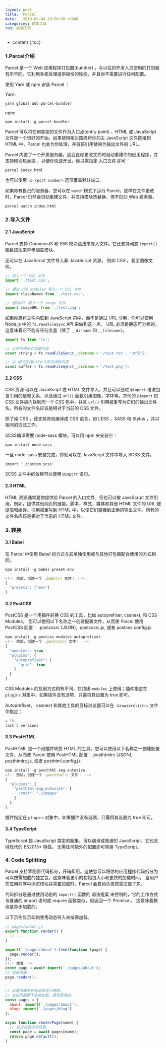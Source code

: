 ```yaml
---
layout: post
title:  Parcel
date:   2018-09-04 19:58:00 +0800
categories: 前端工具
tag: 前端工具
---
```


* content
{:toc}

### 1.Parcel介绍

Parcel 是一个 Web 应用程序打包器(bundler) ，与以往的开发人员使用的打包器有所不同。它利用多核处理提供极快的性能，并且你不需要进行任何配置。

使用 Yarn 或 npm 安装 Parcel ：

Yarn:

    yarn global add parcel-bundler

npm:

    npm install -g parcel-bundler

Parcel 可以将任何类型的文件作为入口点(entry point) ，HTML 或 JavaScript 文件是一个很好的开始。如果使用相对路径将你的主 JavaScript 文件链接到 HTML 中，Parcel 也会为你处理，并将该引用替换为输出文件的 URL。

Parcel 内置了一个开发服务器，这会在你更改文件时自动重建你的应用程序，并支持模块热替换 ，以便你快速开发。你只需指定 入口文件 即可：

    parcel index.html

也可以使用 `-p <port number>` 选项覆盖默认端口。

如果你有自己的服务器，您可以在 `watch` 模式下运行 Parcel。这样在文件更改时，Parcel 仍然会自动重建文件，并支持模块热替换，但不启动 Web 服务器。

    parcel watch index.html

### 2.导入文件

#### 2.1 JavaScript

Parcel 支持 CommonJS 和 ES6 模块语法来导入文件。它还支持动态 `import()` 函数语法来异步加载模块。

还可以在 JavaScript 文件导入非 JavaScript 资源， 例如 CSS ，甚至图像文件。

```js
// 导入一个 CSS 文件
import './test.css';

// 通过 CSS modules 导入一个 CSS 文件
import classNames from './test.css';

// 通过URL 导入一个 image 文件 
import imageURL from './test.png';
```

如果你想将文件内联到 JavaScript 包中，而不是通过 URL 引用，你可以使用 Node.js 中的 `fs.readFileSync` API 来做到这一点。 URL 必须是静态可分析的，这意味着它不能有任何变量（除了 `__dirname` 和 `__filename`）。

```js
import fs from 'fs';

// 以字符串形式读取内容 
const string = fs.readFileSync(__dirname + '/test.txt', 'utf8');

// 以 缓冲区(Buffer)形式读取内容
const buffer = fs.readFileSync(__dirname + '/test.png');
```

#### 2.2 CSS

CSS 资源 可以在 JavaScript 或 HTML 文件导入，并且可以通过 `@import` 语法包含引用的依赖关系，以及通过 `url()` 函数引用图像，字体等。其他的 `@import` 的 CSS 文件被内联到同一个 CSS 包中，并且 `url()` 引用被重写为它们的输出文件名。所有的文件名应该是相对于当前的 CSS 文件。

除了纯 CSS ，还支持其他编译成 CSS 语言，如 LESS ，SASS 和 Stylus ，并以相同的方式工作。

SCSS编译需要 node-sass 模块。可以用 npm 来安装它：

    npm install node-sass

一旦 node-sass 安装完成，你就可以在 JavaScript 文件中导入 SCSS 文件。

    import './custom.scss'

SCSS 文件中的依赖可以使用 `@import` 语句。

#### 2.3 HTML

HTML 资源通常是你提供给 Parcel 的入口文件，但也可以被 JavaScript 文件引用，例如，提供其他网页的链接。脚本，样式，媒体和其他 HTML 文件的 URL 被提取和编译。引用被重写到 HTML 中，以便它们链接到正确的输出文件。所有的文件名应该是相对于当前的 HTML 文件。

### 3. 转换

#### 3.1 Babel

在 Parcel 中使用 Babel 的方式与其单独使用或与其他打包器配合使用的方式相同。

```js
npm install -g babel-preset-env

<!-- 然后，创建一个 .babelrc 文件： -->
{
  "presets": ["env"]
}
```

#### 3.2 PostCSS

PostCSS 是一个用插件转换 CSS 的工具，比如 autoprefixer, cssnext, 和 CSS Modules。 您可以使用以下名称之一创建配置文件，从而使 Parcel 使用 PostCSS 配置： .postcssrc (JSON), .postcssrc.js, 或者 postcss.config.js.

```js
npm install -g postcss-modules autoprefixer
<!-- 然后，创建一个 .postcssrc 文件： -->
{
  "modules": true,
  "plugins": {
    "autoprefixer": {
      "grid": true
    }
  }
}
```

CSS Modules 的启用方式稍有不同，在顶级 `modules` 上使用；插件指定在 `plugins` 对象中，如果插件没有选项，只需将其设置为 true 即可。

Autoprefixer， cssnext 和其他工具的目标浏览器可以在 `.browserslistrc` 文件中指定：

```js
> 1%
last 2 versions
```

#### 3.3 PostHTML

PostHTML 是一个用插件转换 HTML 的工具。您可以使用以下名称之一创建配置文件，从而使 Parcel 使用 PostHTML 配置：.posthtmlrc (JSON), posthtmlrc.js, 或者 posthtml.config.js.

```js
npm install -g posthtml-img-autosize
<!-- 然后，创建一个 .posthtmlrc 文件： -->
{
  "plugins": {
    "posthtml-img-autosize": {
      "root": "./images"
    }
  }
}
```

插件指定在 `plugins` 对象中，如果插件没有选项，只需将其设置为 true 即可。

#### 3.4 TypeScript

TypeScript 是 JavaScript 类型的超集，可以编译成普通的 JavaScript，它也支持现代的 ES2015+ 特性。 无需任何额外的配置即可转换 TypeScript。

### 4. Code Splitting

Parcel 支持零配置代码拆分，开箱即用。这使您可以将你的应用程序代码拆分为可以按需加载的独立包，这意味着更小的初始包大小和更快的加载时间。 当用户在应用程序中浏览模块并需要加载时，Parcel 会自动负责按需加载子包。

代码拆分是通过使用动态的 `import()` 函数的 语法提案 来控制的，它的工作方式与普通的 import 语句或 require 函数类似，但返回一个 Promise 。 这意味着模块是异步加载的。

以下示例显示如何使用动态导入来按需加载。

```js
// pages/about.js
export function render() {
  // ......
}

import('./pages/about').then(function (page) {
  page.render();
});
<!-- 或者 -->
const page = await import('./pages/about');
// 渲染页面
page.render();


// 设置页面名称到动态导入映射。
// 这些页面都不会被加载，直到使用前。
const pages = {
  about: import('./pages/about'),
  blog: import('./pages/blog')
};

async function renderPage(name) {
  // 延迟加载请求页面。
  const page = await pages[name];
  return page.default();
}
```